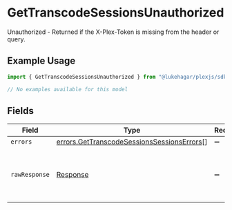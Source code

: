 # GetTranscodeSessionsUnauthorized

Unauthorized - Returned if the X-Plex-Token is missing from the header or query.

## Example Usage

```typescript
import { GetTranscodeSessionsUnauthorized } from "@lukehagar/plexjs/sdk/models/errors";

// No examples available for this model
```

## Fields

| Field                                                                                                           | Type                                                                                                            | Required                                                                                                        | Description                                                                                                     |
| --------------------------------------------------------------------------------------------------------------- | --------------------------------------------------------------------------------------------------------------- | --------------------------------------------------------------------------------------------------------------- | --------------------------------------------------------------------------------------------------------------- |
| `errors`                                                                                                        | [errors.GetTranscodeSessionsSessionsErrors](../../../sdk/models/errors/gettranscodesessionssessionserrors.md)[] | :heavy_minus_sign:                                                                                              | N/A                                                                                                             |
| `rawResponse`                                                                                                   | [Response](https://developer.mozilla.org/en-US/docs/Web/API/Response)                                           | :heavy_minus_sign:                                                                                              | Raw HTTP response; suitable for custom response parsing                                                         |